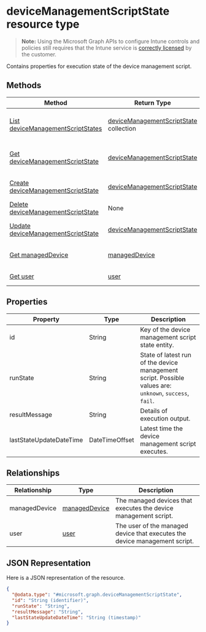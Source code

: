 ﻿# deviceManagementScriptState resource type

> **Note:** Using the Microsoft Graph APIs to configure Intune controls and policies still requires that the Intune service is [correctly licensed](https://go.microsoft.com/fwlink/?linkid=839381) by the customer.

Contains properties for execution state of the device management script.
## Methods
|Method|Return Type|Description|
|---|---|---|
|[List deviceManagementScriptStates](../api/intune_devicefe_devicemanagementscriptstate_list.md)|[deviceManagementScriptState](../resources/intune_devicefe_devicemanagementscriptstate.md) collection|List properties and relationships of the [deviceManagementScriptState](../resources/intune_devicefe_devicemanagementscriptstate.md) objects.|
|[Get deviceManagementScriptState](../api/intune_devicefe_devicemanagementscriptstate_get.md)|[deviceManagementScriptState](../resources/intune_devicefe_devicemanagementscriptstate.md)|Read properties and relationships of the [deviceManagementScriptState](../resources/intune_devicefe_devicemanagementscriptstate.md) object.|
|[Create deviceManagementScriptState](../api/intune_devicefe_devicemanagementscriptstate_create.md)|[deviceManagementScriptState](../resources/intune_devicefe_devicemanagementscriptstate.md)|Create a new [deviceManagementScriptState](../resources/intune_devicefe_devicemanagementscriptstate.md) object.|
|[Delete deviceManagementScriptState](../api/intune_devicefe_devicemanagementscriptstate_delete.md)|None|Deletes a [deviceManagementScriptState](../resources/intune_devicefe_devicemanagementscriptstate.md).|
|[Update deviceManagementScriptState](../api/intune_devicefe_devicemanagementscriptstate_update.md)|[deviceManagementScriptState](../resources/intune_devicefe_devicemanagementscriptstate.md)|Update the properties of a [deviceManagementScriptState](../resources/intune_devicefe_devicemanagementscriptstate.md) object.|
|[Get managedDevice](../api/intune_devicefe_devicemanagementscriptstate_get_manageddevice.md)|[managedDevice](../resources/intune_devicefe_manageddevice.md)|Get the [managedDevice](../resources/intune_devicefe_manageddevice.md) from the managedDevice navigation property.|
|[Get user](../api/intune_devicefe_devicemanagementscriptstate_get_user.md)|[user](../resources/intune_devicefe_user.md)|Get the [user](../resources/intune_devicefe_user.md) from the user navigation property.|

## Properties
|Property|Type|Description|
|---|---|---|
|id|String|Key of the device management script state entity.|
|runState|String|State of latest run of the device management script. Possible values are: `unknown`, `success`, `fail`.|
|resultMessage|String|Details of execution output.|
|lastStateUpdateDateTime|DateTimeOffset|Latest time the device management script executes.|

## Relationships
|Relationship|Type|Description|
|---|---|---|
|managedDevice|[managedDevice](../resources/intune_devicefe_manageddevice.md)|The managed devices that executes the device management script.|
|user|[user](../resources/intune_devicefe_user.md)|The user of the managed device that executes the device management script.|

## JSON Representation
Here is a JSON representation of the resource.
<!-- {
  "blockType": "resource",
  "keyProperty": "id",
  "@odata.type": "microsoft.graph.deviceManagementScriptState"
}
-->
```json
{
  "@odata.type": "#microsoft.graph.deviceManagementScriptState",
  "id": "String (identifier)",
  "runState": "String",
  "resultMessage": "String",
  "lastStateUpdateDateTime": "String (timestamp)"
}
```



